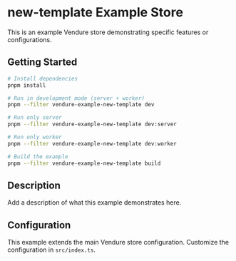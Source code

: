 # new-template Example Store

This is an example Vendure store demonstrating specific features or configurations.

## Getting Started

```bash
# Install dependencies
pnpm install

# Run in development mode (server + worker)
pnpm --filter vendure-example-new-template dev

# Run only server
pnpm --filter vendure-example-new-template dev:server

# Run only worker  
pnpm --filter vendure-example-new-template dev:worker

# Build the example
pnpm --filter vendure-example-new-template build
```

## Description

Add a description of what this example demonstrates here.

## Configuration

This example extends the main Vendure store configuration. Customize the configuration in `src/index.ts`.
